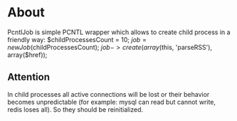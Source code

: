 # About #
PcntlJob is simple PCNTL wrapper which allows to create child process in a friendly way:
$childProcessesCount = 10;
$job = new Job($childProcessesCount);
$job->create(array($this, 'parseRSS'), array($href));

## Attention ##
In child processes all active connections will be lost or their behavior becomes unpredictable (for example: mysql can read but cannot write, redis loses all). 
So they should be reinitialized.